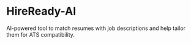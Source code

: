 # HireReady-AI
AI-powered tool to match resumes with job descriptions and help tailor them for ATS compatibility.

